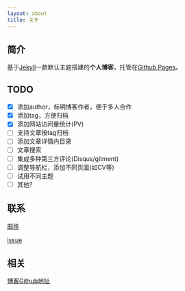 ```yaml
---
layout: about
title: 关于
---
```

## 简介

基于[Jekyll](https://jekyllrb.com/)一款默认主题搭建的**个人博客**，托管在[Github Pages](https://pages.github.com/)。

## TODO

- [X] 添加author，标明博客作者，便于多人合作
- [X] 添加tag，方便归档
- [X] 添加网站访问量统计(PV)
- [ ] 支持文章按tag归档
- [ ] 添加文章详情内目录
- [ ] 文章搜索
- [ ] 集成多种第三方评论(Disqus/gitment)
- [ ] 调整导航栏，添加不同页面(如CV等)
- [ ] 试用不同主题
- [ ] 其他?

## 联系

[邮件](mailto:root@brct.com)

[issue](https://github.com/xspurs/xspurs.github.io/issues)

## 相关

[博客Github地址](https://github.com/4marxism/4marxism.github.io)
